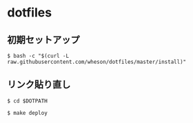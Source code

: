 # dotfiles

## 初期セットアップ
``$ bash -c "$(curl -L raw.githubusercontent.com/wheson/dotfiles/master/install)"``

## リンク貼り直し
``$ cd $DOTPATH``

``$ make deploy``
